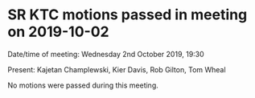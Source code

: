 # SR KTC motions passed in meeting on 2019-10-02

Date/time of meeting: Wednesday 2nd October 2019, 19:30

Present: Kajetan Champlewski, Kier Davis, Rob Gilton, Tom Wheal

No motions were passed during this meeting.

